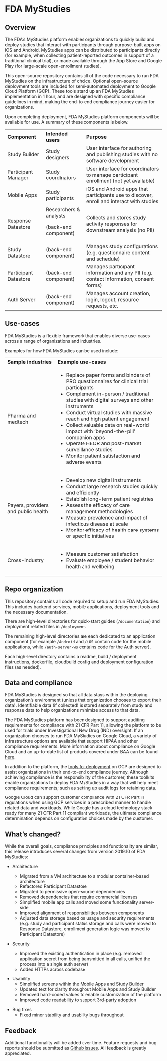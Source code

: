 # FDA MyStudies
## Overview

The FDA’s MyStudies platform enables organizations to quickly build and deploy studies that interact with participants through purpose-built apps on iOS and Android. MyStudies apps can be distributed to participants directly (for example, when collecting patient-reported outcomes in support of a traditional clinical trial), or made available through the App Store and Google Play (for large-scale open-enrollment studies).

This open-source repository contains all of the code necessary to run FDA MyStudies on the infrastructure of choice. Optional open-source [deployment tools](Terraform/README.md) are included for semi-automated deployment to Google Cloud Platform (GCP). These tools stand up an FDA MyStudies implementation in 1 hour, and are designed with specific compliance guidelines in mind, making the end-to-end compliance journey easier for organizations.

Upon completing deployment, FDA MyStudies platform components will be available for use. A summary of these components is below.<!-- – a detailed overview of the platform architecture can be found [here](documentation/architecture_overview.md).-->

<table>
  <tr>
   <td><strong>Component</strong>
   </td>
   <td><strong>Intended users</strong>
   </td>
   <td><strong>Purpose</strong>
   </td>
  </tr>
  <tr>
   <td>Study Builder
   </td>
   <td>Study designers
   </td>
   <td>User interface for authoring and publishing studies with no software development
   </td>
  </tr>
  <tr>
   <td>Participant Manager
   </td>
   <td>Study coordinators
   </td>
   <td>User interface for coordinators to manage participant enrollment (not yet available)
   </td>
  </tr>
  <tr>
   <td>Mobile Apps
   </td>
   <td>Study participants
   </td>
   <td>iOS and Android apps that participants use to discover, enroll and interact with studies
   </td>
  </tr>
  <tr>
   <td>Response Datastore
   </td>
   <td>Researchers & analysts
<p>
(back-end component)
   </td>
   <td>Collects and stores study activity responses for downstream analysis (no PII)
   </td>
  </tr>
  <tr>
   <td>Study Datastore
   </td>
   <td>(back-end component)
   </td>
   <td>Manages study configurations (e.g. questionnaire content and schedule)
   </td>
  </tr>
  <tr>
   <td>Participant Datastore
   </td>
   <td>(back-end component)
   </td>
   <td>Manages participant information and any PII (e.g. contact information, consent forms)
   </td>
  </tr>
  <tr>
   <td>Auth Server
   </td>
   <td>(back-end component)
   </td>
   <td>Manages account creation, login, logout, resource requests, etc.
   </td>
  </tr>
</table>

<!-- ![Platform Illustration](documentation/images/platform_illustration.png "Platform Illustration") -->

## Use-cases

FDA MyStudies is a flexible framework that enables diverse use-cases across a range of organizations and industries.

Examples for how FDA MyStudies can be used include: 

<table>
  <tr>
   <td><strong>Sample industries</strong>
   </td>
   <td>
    <strong>Example use-cases</strong>
   </td>
  </tr>
  <tr>
   <td>Pharma and medtech
   </td>
   <td><ul>

<li>Replace paper forms and binders of PRO questionnaires for clinical trial participants
<li>Complement in-person / traditional studies with digital surveys and other instruments
<li>Conduct virtual studies with massive reach and high patient engagement
<li>Collect valuable data on real-world impact with ‘beyond-the-pill’ companion apps
<li>Operate HEOR and post-market surveillance studies
<li>Monitor patient satisfaction and adverse events</li></ul>

   </td>
  </tr>
  <tr>
   <td>Payers, providers and public health
   </td>
   <td><ul>

<li>Develop new digital instruments
<li>Conduct large research studies quickly and efficiently
<li>Establish long-term patient registries
<li>Assess the efficacy of care management methodologies
<li>Measure prevalence and impact of infectious disease at scale
<li>Monitor efficacy of health care systems or specific initiatives</li></ul>

   </td>
  </tr>
  <tr>
   <td>Cross-industry
   </td>
   <td><ul>

<li>Measure customer satisfaction
<li>Evaluate employee / student behavior health and wellbeing</li></ul>

   </td>
  </tr>
</table>

## Repo organization

This repository contains all code required to setup and run FDA MyStudies. This includes backend services, mobile applications, deployment tools and the necessary documentation. 

There are high-level directories for quick-start guides (`/documentation`) and deployment related files in `/deployment`. 

The remaining high-level directories are each dedicated to an application component (for example `/Android` and `/iOS` contain code for the mobile applications, while `/auth-server-ws` contains code for the Auth server).

Each high-level directory contains a readme, build / deployment instructions, dockerfile, cloudbuild config and deployment configuration files (as needed).

## Data and compliance

FDA MyStudies is designed so that all data stays within the deploying organization’s environment (unless that organization chooses to export their data). Identifiable data (if collected) is stored separately from study and response data to help organizations minimize access to that data.

The FDA MyStudies platform has been designed to support auditing requirements for compliance with 21 CFR Part 11, allowing the platform to be used for trials under Investigational New Drug (IND) oversight. If an organization chooses to run FDA MyStudies on Google Cloud, a variety of infrastructure options are available that support HIPAA and other compliance requirements. More information about compliance on Google Cloud and an up-to-date list of products covered under BAA can be found [here](https://cloud.google.com/security/compliance/hipaa/).

In addition to the platform, the [tools for deployment](deployment/README.md) on GCP are designed to assist organizations in their end-to-end compliance journey. Although achieving compliance is the responsibility of the customer, these toolkits enable organizations to deploy FDA MyStudies in a way that will help meet compliance requirements; such as setting up audit logs for retaining data. 

Google Cloud can support customer compliance with 21 CFR Part 11 regulations when using GCP services in a prescribed manner to handle related data and workloads. While Google has a cloud technology stack ready for many 21 CFR Part 11 compliant workloads, the ultimate compliance determination depends on configuration choices made by the customer.

## What’s changed?

While the overall goals, compliance principles and functionality are similar, this release introduces several changes from version 2019.10 of FDA MyStudies:

*   Architecture
    *   Migrated from a VM architecture to a modular container-based architecture
    *   Refactored Participant Datastore
    *   Migrated to permissive open-source dependencies
    *   Removed dependencies that require commercial licenses
    *   Simplified mobile app calls and moved some functionality server-side
    *   Improved alignment of responsibilities between components
    *   Adjusted data storage based on usage and security requirements (e.g. study and participant status storage and calls were moved to Response Datastore, enrollment generation logic was moved to Participant Datastore)
    
*   Security
    *   Improved the existing authentication in place (e.g. removed application secret from being transmitted in all calls, unified the process into a single auth server)
    *   Added HTTPs across codebase
<!--    *   Fixed potential cross site scripting vulnerabilities -->
    
*   Usability
    *   Simplified screens within the Mobile Apps and Study Builder
    *   Updated text for clarity throughout Mobile Apps and Study Builder
    *   Removed hard-coded values to enable customization of the platform 
    *   Improved code readability to support 3rd-party adoption
<!--    *   Added support for unit testing, linter and CI/CD -->
    
*   Bug fixes
    *   Fixed minor stability and usability bugs throughout

## Feedback

Additional functionality will be added over time. Feature requests and bug reports should be submitted as [Github Issues](https://github.com/GoogleCloudPlatform/fda-mystudies/issues). All feedback is greatly appreciated.
